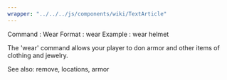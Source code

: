 ```yaml
---
wrapper: "../../../js/components/wiki/TextArticle"
---
```

Command : Wear
Format  : wear <armor>
Example : wear helmet 

The 'wear' command allows your player to don armor and other items
of clothing and jewelry.

See also: remove, locations, armor

